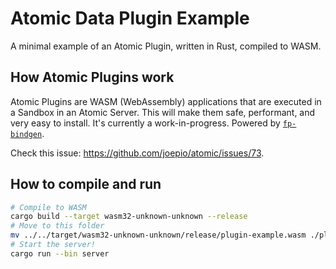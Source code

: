 # Atomic Data Plugin Example

A minimal example of an Atomic Plugin, written in Rust, compiled to WASM.

## How Atomic Plugins work

Atomic Plugins are WASM (WebAssembly) applications that are executed in a Sandbox in an Atomic Server.
This will make them safe, performant, and very easy to install.
It's currently a work-in-progress.
Powered by [`fp-bindgen`](https://github.com/fiberplane/fp-bindgen/).

Check this issue: https://github.com/joepio/atomic/issues/73.

## How to compile and run

```bash
# Compile to WASM
cargo build --target wasm32-unknown-unknown --release
# Move to this folder
mv ../../target/wasm32-unknown-unknown/release/plugin-example.wasm ./plugin_example.wasm
# Start the server!
cargo run --bin server
```
